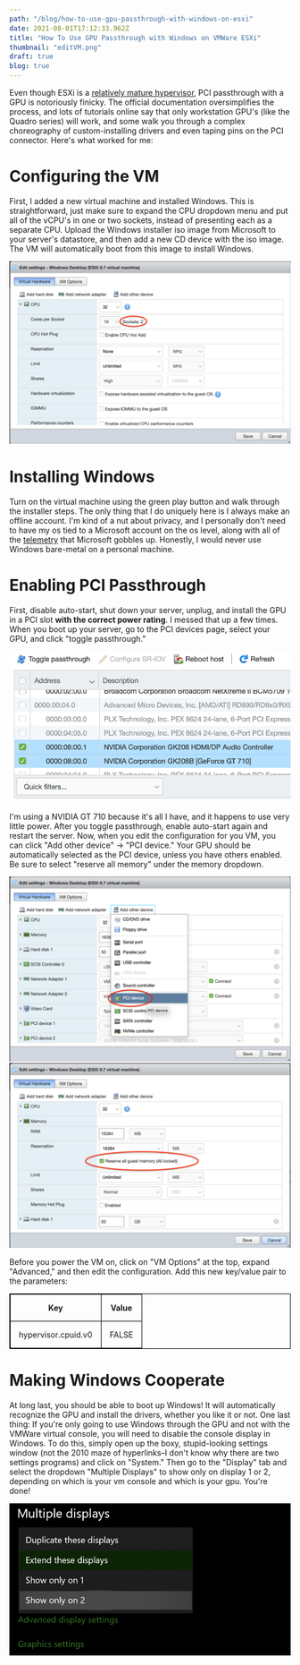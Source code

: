 ```yaml
---
path: "/blog/how-to-use-gpu-passthrough-with-windows-on-esxi"
date: 2021-08-01T17:12:33.962Z
title: "How To Use GPU Passthrough with Windows on VMWare ESXi"
thumbnail: "editVM.png"
draft: true
blog: true
---
```



<style>

table, th, td {
  border: 1px solid black;
  border-collapse: collapse;
}

th, td {
  padding: 15px;
}

th, td {
  text-align: center;
}

</style>

Even though ESXi is a [relatively mature hypervisor](https://en.wikipedia.org/wiki/Timeline_of_virtualization_development#Year_1999), PCI passthrough with a GPU is notoriously finicky.  The official documentation oversimplifies the process, and lots of tutorials online say that only workstation GPU's (like the Quadro series) will work, and some walk you through a complex choreography of custom-installing drivers and even taping pins on the PCI connector.  Here's what worked for me:

# Configuring the VM

First, I added a new virtual machine and installed Windows.  This is straightforward, just make sure to expand the CPU dropdown menu and put all of the vCPU's in one or two sockets, instead of presenting each as a separate CPU.  Upload the Windows installer iso image from Microsoft to your server's datastore, and then add a new CD device with the iso image.  The VM will automatically boot from this image to install Windows.

![Edit VM](../../images/editVM.png)

# Installing Windows

Turn on the virtual machine using the green play button and walk through the installer steps.  The only thing that I do uniquely here is I always make an offline account.  I'm kind of a nut about privacy, and I personally don't need to have my os tied to a Microsoft account on the os level, along with all of the [telemetry](https://docs.microsoft.com/en-us/windows/privacy/manage-windows-2004-endpoints) that Microsoft gobbles up.  Honestly, I would never use Windows bare-metal on a personal machine.

# Enabling PCI Passthrough

First, disable auto-start, shut down your server, unplug, and install the GPU in a PCI slot **with the correct power rating**.  I messed that up a few times.  When you boot up your server, go to the PCI devices page, select your GPU, and click "toggle passthrough."

![pcipassthrough](../../images/pcipassthrough.png 'PCI Passthrough')

I'm using a NVIDIA GT 710 because it's all I have, and it happens to use very little power.  After you toggle passthrough, enable auto-start again and restart the server.  Now, when you edit the configuration for you VM, you can click "Add other device" -> "PCI device."  Your GPU should be automatically selected as the PCI device, unless you have others enabled.  Be sure to select "reserve all memory" under the memory dropdown.  

![addpcidevice](../../images/addpcidevice.png)
![reserveAllMemory](../../images/reserveAllMemory.png)

Before you power the VM on, click on "VM Options" at the top, expand "Advanced," and then edit the configuration.  Add this new key/value pair to the parameters:

<table style="width:100%">
	<tr>
		<th>Key</th>
		<th>Value</th>
	</tr>
	<tr>
		<td>hypervisor.cpuid.v0</td>
		<td>FALSE</td>
	</tr>
</table>

# Making Windows Cooperate

At long last, you should be able to boot up Windows! It will automatically recognize the GPU and install the drivers, whether you like it or not.  One last thing: If you're only going to use Windows through the GPU and not with the VMWare virtual console, you will need to disable the console display in Windows.  To do this, simply open up the boxy, stupid-looking settings window (not the 2010 maze of hyperlinks–I don't know why there are two settings programs) and click on "System." Then go to the "Display" tab and select the dropdown "Multiple Displays" to show only on display 1 or 2, depending on which is your vm console and which is your gpu.  You're done!

![displayOptions](../../images/displayOptions.png)

